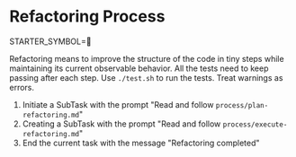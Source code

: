 # Refactoring Process

STARTER_SYMBOL=🧹

Refactoring means to improve the structure of the code in tiny steps while maintaining its current observable behavior. All the tests need to keep passing after each step. Use `./test.sh` to run the tests. Treat warnings as errors.

1. Initiate a SubTask with the prompt "Read and follow `process/plan-refactoring.md`"
2. Creating a SubTask with the prompt "Read and follow `process/execute-refactoring.md`"
3. End the current task with the message "Refactoring completed"
